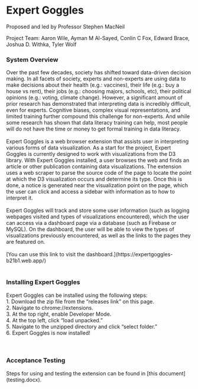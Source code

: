 # Expert Goggles

Proposed and led by Professor Stephen MacNeil <br>

Project Team:
Aaron Wile,
Ayman M Al-Sayed,
Conlin C Fox,
Edward Brace,
Joshua D. Withka,
Tyler Wolf

<h3>System Overview</h3>
Over the past few decades, society has shifted toward data-driven decision making. In all facets of society, experts and non-experts are using data to make decisions about their health (e.g.: vaccines), their life (e.g.: buy a house vs rent), their jobs (e.g.: choosing majors, schools, etc), their political opinions (e.g.: voting, climate change). However, a significant amount of prior research has demonstrated that interpreting data is incredibly difficult, even for experts. Cognitive biases, complex visual representations, and limited training further compound this challenge for non-experts. And while some research has shown that data literacy training can help, most people will do not have the time or money to get formal training in data literacy.
<br><br>
Expert Goggles is a web browser extension that assists user in interpreting various forms of data visualization. As a start for the project, Expert Goggles is currently designed to work with visualizations from the D3 library. With Expert Goggles installed, a user browses the web and finds an article or other publication containing data visualizations. The extension uses a web scraper to parse the source code of the page to locate the point at which the D3 visualization occurs and determine its type. Once this is done, a notice is generated near the visualization point on the page, which the user can click and access a sidebar with information as to how to interpret it.<br><br>
Expert Goggles will track and store some user information (such as logging webpages visited and types of visualizations encountered), which the user can access via a dashboard page via a database (such as Firebase or MySQL). On the dashboard, the user will be able to view the types of visualizations previously encountered, as well as the links to the pages they are featured on. <br><br>
[You can use this link to visit the dashboard.](https://expertgoggles-b21b1.web.app/)
<br><br>
<h3>Installing Expert Goggles</h3>
Expert Goggles can be installed using the following steps:<br>
1.	Download the zip file from the “releases link” on this page.<br>
2.	Navigate to chrome://extensions.<br>
3.	At the top right, enable Developer Mode.<br>
4.	At the top left, click “load unpacked.”<br>
5.	Navigate to the unzipped directory and click “select folder.”<br>
6.	Expert Goggles is now installed! <br>
<br><br>
<h3>Acceptance Testing</h3>
Steps for using and testing the extension can be found in [this document] (testing.docx).
